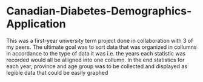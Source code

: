 # Canadian-Diabetes-Demographics-Application

This was a first-year university term project done in collaboration with 3 of my peers.
The ultimate goal was to sort data that was organized in collumns in accordance to the type of data it was i.e. the years each statistic was recorded would all be alligned into one collumn. In the end statistics for each year, province and age group was to be collected and displayed as legible data that could be easily graphed
